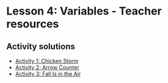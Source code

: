 # Lesson 4: Variables - Teacher resources

## Activity solutions

* [Activity 1: Chicken Storm](/courses/csintro/teacherzone/variables/activity-1)
* [Activity 2: Arrow Counter](/courses/csintro/teacherzone/variables/activity-2)
* [Activity 3: Fall Is in the Air](/courses/csintro/teacherzone/variables/activity-3)